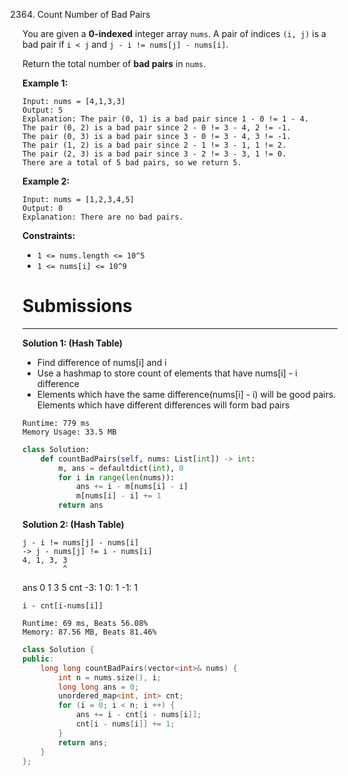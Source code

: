 2364. Count Number of Bad Pairs

You are given a **0-indexed** integer array `nums`. A pair of indices `(i, j)` is a bad pair if `i < j` and `j - i != nums[j] - nums[i]`.

Return the total number of **bad pairs** in `nums`.

 

**Example 1:**
```
Input: nums = [4,1,3,3]
Output: 5
Explanation: The pair (0, 1) is a bad pair since 1 - 0 != 1 - 4.
The pair (0, 2) is a bad pair since 2 - 0 != 3 - 4, 2 != -1.
The pair (0, 3) is a bad pair since 3 - 0 != 3 - 4, 3 != -1.
The pair (1, 2) is a bad pair since 2 - 1 != 3 - 1, 1 != 2.
The pair (2, 3) is a bad pair since 3 - 2 != 3 - 3, 1 != 0.
There are a total of 5 bad pairs, so we return 5.
```

**Example 2:**
```
Input: nums = [1,2,3,4,5]
Output: 0
Explanation: There are no bad pairs.
```

**Constraints:**

* `1 <= nums.length <= 10^5`
* `1 <= nums[i] <= 10^9`

# Submissions
---
**Solution 1: (Hash Table)**

* Find difference of nums[i] and i
* Use a hashmap to store count of elements that have nums[i] - i difference
* Elements which have the same difference(nums[i] - i) will be good pairs. Elements which have different differences will form bad pairs

```
Runtime: 779 ms
Memory Usage: 33.5 MB
```
```python
class Solution:
    def countBadPairs(self, nums: List[int]) -> int:
        m, ans = defaultdict(int), 0
        for i in range(len(nums)):
            ans += i - m[nums[i] - i]
            m[nums[i] - i] += 1
        return ans
```

**Solution 2: (Hash Table)**

    j - i != nums[j] - nums[i]
    -> j - nums[j] != i - nums[i]
    4, 1, 3, 3
             ^
ans 0  1  3  5
cnt
    -3: 1
    0: 1
    -1: 1

    i - cnt[i-nums[i]]

```
Runtime: 69 ms, Beats 56.08%
Memory: 87.56 MB, Beats 81.46%
```
```c++
class Solution {
public:
    long long countBadPairs(vector<int>& nums) {
        int n = nums.size(), i;
        long long ans = 0;
        unordered_map<int, int> cnt;
        for (i = 0; i < n; i ++) {
            ans += i - cnt[i - nums[i]];
            cnt[i - nums[i]] += 1;
        }
        return ans;
    }
};
```
